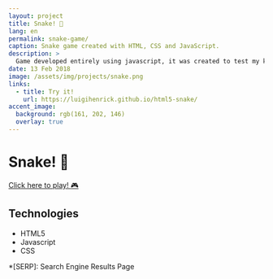 ```yaml
---
layout: project
title: Snake! 🐍
lang: en
permalink: snake-game/
caption: Snake game created with HTML, CSS and JavaScript.
description: >
  Game developed entirely using javascript, it was created to test my knowledge and deliver something that was fun and useful.
date: 13 Feb 2018
image: /assets/img/projects/snake.png
links:
  - title: Try it!
    url: https://luigihenrick.github.io/html5-snake/
accent_image: 
  background: rgb(161, 202, 146)
  overlay: true
---
```


# Snake! 🐍

[Click here to play! :video_game:](https://luigihenrick.github.io/html5-snake/)

## Technologies

- HTML5
- Javascript
- CSS

*[SERP]: Search Engine Results Page
